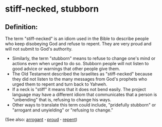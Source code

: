 # stiff-necked, stubborn #

## Definition: ##

The term "stiff-necked" is an idiom used in the Bible to describe people who keep disobeying God and refuse to repent. They are very proud and will not submit to God's authority.

* Similarly, the term "stubborn" means to refuse to change one's mind or actions even when urged to do so. Stubborn people will not listen to good advice or warnings that other people give them.
* The Old Testament described the Israelites as "stiff-necked" because they did not listen to the many messages from God's prophets who urged them to repent and turn back to Yahweh.
* If a neck is "stiff" it means that it does not bend easily. The project language may have a different idiom that communicates that a person is "unbending" that is, refusing to change his ways. 
* Other ways to translate this term could include, "pridefully stubborn" or "arrogant and unyielding" or "refusing to change."

(See also: [arrogant](../other/arrogant.md) **·** [proud](../other/proud.md) **·** [repent](../kt/repent.md))

